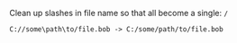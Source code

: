 Clean up slashes in file name so that all become a single: `/`

```
C://some\path\to/file.bob -> C:/some/path/to/file.bob
```

